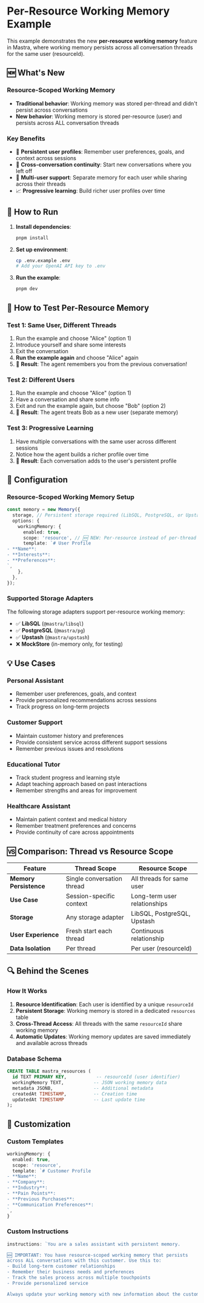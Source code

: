 # Per-Resource Working Memory Example

This example demonstrates the new **per-resource working memory** feature in Mastra, where working memory persists across all conversation threads for the same user (resourceId).

## 🆕 What's New

### Resource-Scoped Working Memory
- **Traditional behavior**: Working memory was stored per-thread and didn't persist across conversations
- **New behavior**: Working memory is stored per-resource (user) and persists across ALL conversation threads

### Key Benefits
- 🧠 **Persistent user profiles**: Remember user preferences, goals, and context across sessions
- 🔄 **Cross-conversation continuity**: Start new conversations where you left off
- 👥 **Multi-user support**: Separate memory for each user while sharing across their threads
- 📈 **Progressive learning**: Build richer user profiles over time

## 🚀 How to Run

1. **Install dependencies**:
   ```bash
   pnpm install
   ```

2. **Set up environment**:
   ```bash
   cp .env.example .env
   # Add your OpenAI API key to .env
   ```

3. **Run the example**:
   ```bash
   pnpm dev
   ```

## 🎯 How to Test Per-Resource Memory

### Test 1: Same User, Different Threads
1. Run the example and choose "Alice" (option 1)
2. Introduce yourself and share some interests
3. Exit the conversation
4. **Run the example again** and choose "Alice" again
5. 🎉 **Result**: The agent remembers you from the previous conversation!

### Test 2: Different Users
1. Run the example and choose "Alice" (option 1) 
2. Have a conversation and share some info
3. Exit and run the example again, but choose "Bob" (option 2)
4. 🎉 **Result**: The agent treats Bob as a new user (separate memory)

### Test 3: Progressive Learning
1. Have multiple conversations with the same user across different sessions
2. Notice how the agent builds a richer profile over time
3. 🎉 **Result**: Each conversation adds to the user's persistent profile

## 🔧 Configuration

### Resource-Scoped Working Memory Setup
```typescript
const memory = new Memory({
  storage, // Persistent storage required (LibSQL, PostgreSQL, or Upstash)
  options: {
    workingMemory: {
      enabled: true,
      scope: 'resource', // 🆕 NEW: Per-resource instead of per-thread
      template: `# User Profile
- **Name**: 
- **Interests**: 
- **Preferences**: 
`,
    },
  },
});
```

### Supported Storage Adapters
The following storage adapters support per-resource working memory:
- ✅ **LibSQL** (`@mastra/libsql`)
- ✅ **PostgreSQL** (`@mastra/pg`)  
- ✅ **Upstash** (`@mastra/upstash`)
- ❌ **MockStore** (in-memory only, for testing)

## 💡 Use Cases

### Personal Assistant
- Remember user preferences, goals, and context
- Provide personalized recommendations across sessions
- Track progress on long-term projects

### Customer Support
- Maintain customer history and preferences
- Provide consistent service across different support sessions
- Remember previous issues and resolutions

### Educational Tutor
- Track student progress and learning style
- Adapt teaching approach based on past interactions
- Remember strengths and areas for improvement

### Healthcare Assistant
- Maintain patient context and medical history
- Remember treatment preferences and concerns
- Provide continuity of care across appointments

## 🆚 Comparison: Thread vs Resource Scope

| Feature | Thread Scope | Resource Scope |
|---------|-------------|----------------|
| **Memory Persistence** | Single conversation thread | All threads for same user |
| **Use Case** | Session-specific context | Long-term user relationships |
| **Storage** | Any storage adapter | LibSQL, PostgreSQL, Upstash |
| **User Experience** | Fresh start each thread | Continuous relationship |
| **Data Isolation** | Per thread | Per user (resourceId) |

## 🔍 Behind the Scenes

### How It Works
1. **Resource Identification**: Each user is identified by a unique `resourceId`
2. **Persistent Storage**: Working memory is stored in a dedicated `resources` table
3. **Cross-Thread Access**: All threads with the same `resourceId` share working memory
4. **Automatic Updates**: Working memory updates are saved immediately and available across threads

### Database Schema
```sql
CREATE TABLE mastra_resources (
  id TEXT PRIMARY KEY,           -- resourceId (user identifier)
  workingMemory TEXT,           -- JSON working memory data
  metadata JSONB,               -- Additional metadata
  createdAt TIMESTAMP,          -- Creation time
  updatedAt TIMESTAMP           -- Last update time
);
```

## 🎨 Customization

### Custom Templates
```typescript
workingMemory: {
  enabled: true,
  scope: 'resource',
  template: `# Customer Profile
- **Name**: 
- **Company**: 
- **Industry**: 
- **Pain Points**: 
- **Previous Purchases**: 
- **Communication Preferences**: 
`,
}
```

### Custom Instructions
```typescript
instructions: `You are a sales assistant with persistent memory.

🆕 IMPORTANT: You have resource-scoped working memory that persists 
across ALL conversations with this customer. Use this to:
- Build long-term customer relationships
- Remember their business needs and preferences
- Track the sales process across multiple touchpoints
- Provide personalized service

Always update your working memory with new information about the customer.`
```
